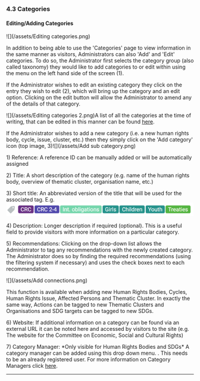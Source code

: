 ### 4.3 Categories

#### Editing/Adding Categories

![](/assets/Editing categories.png)

In addition to being able to use the 'Categories' page to view information in the same manner as visitors, Administrators can also 'Add' and 'Edit' categories. To do so, the Administrator first selects the category group \(also called taxonomy\) they would like to add categories to or edit within using the menu on the left hand side of the screen \(1\).

If the Administrator wishes to edit an existing category they click on the entry they wish to edit \(2\), which will bring up the category and an edit option. Clicking on the edit button will allow the Administrator to amend any of the details of that category.

![](/assets/Editing categories 2.png)A list of all the categories at the time of writing, that can be edited in this manner can be found [here](/members/categories.md).

If the Administrator wishes to add a new category \(i.e. a new human rights body, cycle, issue, cluster, etc.\) then they simply click on the 'Add category' icon \(top image, 3\)![](/assets/Add sub category.png)

1\) Reference: A reference ID can be manually added or will be automatically assigned

2\) Title: A short description of the category \(e.g. name of the human rights body, overview of thematic cluster, organisation name, etc.\)

3\) Short title: An abbreviated version of the title that will be used for the associated tag. E.g. ![](/assets/Tags.png)

4\) Description: Longer description if required \(optional\). This is a useful field to provide visitors with more information on a particular category.

5\) Recommendations: Clicking on the drop-down list allows the Administrator to tag any recommendations with the newly created category. The Administrator does so by finding the required recommendations \(using the filtering system if necessary\) and uses the check boxes next to each recommendation.

![](/assets/Add connections.png)

This function is available when adding new Human Rights Bodies, Cycles, Human Rights Issue, Affected Persons and Thematic Cluster. In exactly the same way, Actions can be tagged to new Thematic Clusters and Organisations and SDG targets can be tagged to new SDGs.

6\) Website: If additional information on a category can be found via an external URL it can be noted  here and accessed by visitors to the site \(e.g. The website for the Committee on Economic, Social and Cultural Rights\)

7\) Category Manager: \*Only visible for Human Rights Bodies and SDGs\* A category manager can be added using this drop down menu. . This needs to be an already registered user. For more information on Category Managers click [here](/members/user-roles.md).

---




